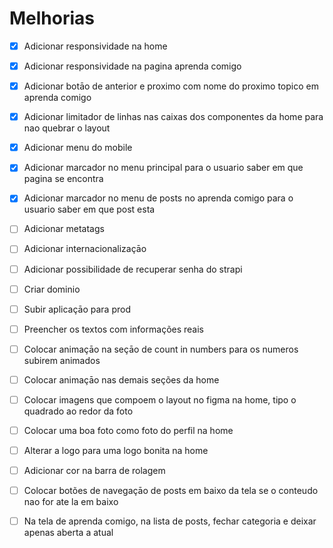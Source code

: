 # Melhorias

- [x] Adicionar responsividade na home
- [x] Adicionar responsividade na pagina aprenda comigo
- [x] Adicionar botāo de anterior e proximo com nome do proximo topico em aprenda comigo
- [x] Adicionar limitador de linhas nas caixas dos componentes da home para nao quebrar o layout
- [x] Adicionar menu do mobile
- [x] Adicionar marcador no menu principal para o usuario saber em que pagina se encontra
- [x] Adicionar marcador no menu de posts no aprenda comigo para o usuario saber em que post esta
- [ ] Adicionar metatags
- [ ] Adicionar internacionalizaçāo
- [ ] Adicionar possibilidade de recuperar senha do strapi
- [ ] Criar dominio
- [ ] Subir aplicaçāo para prod
- [ ] Preencher os textos com informações reais
- [ ] Colocar animaçāo na seçāo de count in numbers para os numeros subirem animados
- [ ] Colocar animaçāo nas demais seções da home
- [ ] Colocar imagens que compoem o layout no figma na home, tipo o quadrado ao redor da foto
- [ ] Colocar uma boa foto como foto do perfil na home
- [ ] Alterar a logo para uma logo bonita na home
- [ ] Adicionar cor na barra de rolagem
- [ ] Colocar botões de navegaçāo de posts em baixo da tela se o conteudo nao for ate la em baixo
- [ ] Na tela de aprenda comigo, na lista de posts, fechar categoria e deixar apenas aberta a atual



